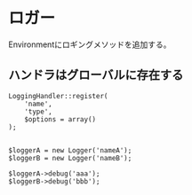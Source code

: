 ロガー
======================

Environmentにロギングメソッドを追加する。


ハンドラはグローバルに存在する
------------------------------


	LoggingHandler::register(
		'name',
		'type',
		$options = array()
	);


	$loggerA = new Logger('nameA');
	$loggerB = new Logger('nameB');

	$loggerA->debug('aaa');
	$loggerB->debug('bbb');

